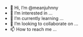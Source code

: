 - 👋 Hi, I’m @meanjuhnny
- 👀 I’m interested in ...
- 🌱 I’m currently learning ...
- 💞️ I’m looking to collaborate on ...
- 📫 How to reach me ...

<!---
meanjuhnny/meanjuhnny is a ✨ special ✨ repository because its `README.md` (this file) appears on your GitHub profile.
You can click the Preview link to take a look at your changes.
--->
